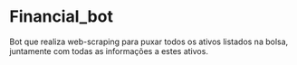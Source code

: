 # Financial_bot
Bot que realiza web-scraping para puxar todos os ativos listados na bolsa, juntamente com todas as informações a estes ativos.
